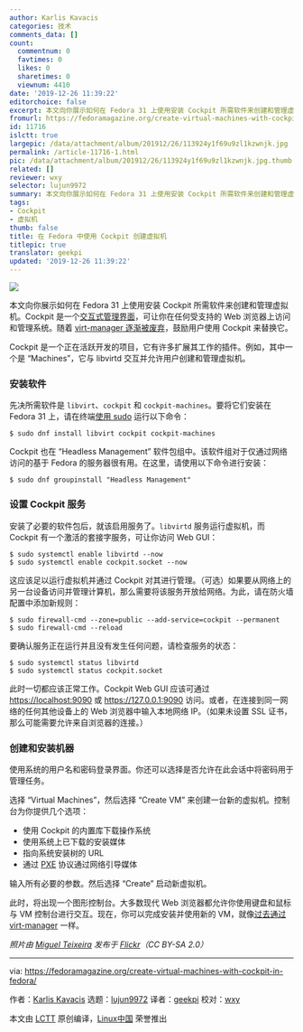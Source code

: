 ```yaml
---
author: Karlis Kavacis
categories: 技术
comments_data: []
count:
  commentnum: 0
  favtimes: 0
  likes: 0
  sharetimes: 0
  viewnum: 4410
date: '2019-12-26 11:39:22'
editorchoice: false
excerpt: 本文向你展示如何在 Fedora 31 上使用安装 Cockpit 所需软件来创建和管理虚拟机。
fromurl: https://fedoramagazine.org/create-virtual-machines-with-cockpit-in-fedora/
id: 11716
islctt: true
largepic: /data/attachment/album/201912/26/113924y1f69u9zl1kzwnjk.jpg
permalink: /article-11716-1.html
pic: /data/attachment/album/201912/26/113924y1f69u9zl1kzwnjk.jpg.thumb.jpg
related: []
reviewer: wxy
selector: lujun9972
summary: 本文向你展示如何在 Fedora 31 上使用安装 Cockpit 所需软件来创建和管理虚拟机。
tags:
- Cockpit
- 虚拟机
thumb: false
title: 在 Fedora 中使用 Cockpit 创建虚拟机
titlepic: true
translator: geekpi
updated: '2019-12-26 11:39:22'
---
```


![](/data/attachment/album/201912/26/113924y1f69u9zl1kzwnjk.jpg)


本文向你展示如何在 Fedora 31 上使用安装 Cockpit 所需软件来创建和管理虚拟机。Cockpit 是一个[交互式管理界面](https://cockpit-project.org/)，可让你在任何受支持的 Web 浏览器上访问和管理系统。随着 [virt-manager 逐渐被废弃](https://access.redhat.com/documentation/en-us/red_hat_enterprise_linux/8/html/8.0_release_notes/rhel-8_0_0_release#virtualization_4)，鼓励用户使用 Cockpit 来替换它。


Cockpit 是一个正在活跃开发的项目，它有许多扩展其工作的插件。例如，其中一个是 “Machines”，它与 libvirtd 交互并允许用户创建和管理虚拟机。


### 安装软件


先决所需软件是 `libvirt`、`cockpit` 和 `cockpit-machines`。要将它们安装在 Fedora 31 上，请在终端[使用 sudo](https://fedoramagazine.org/howto-use-sudo/) 运行以下命令：



```
$ sudo dnf install libvirt cockpit cockpit-machines
```

Cockpit 也在 “Headless Management” 软件包组中。该软件组对于仅通过网络访问的基于 Fedora 的服务器很有用。在这里，请使用以下命令进行安装：



```
$ sudo dnf groupinstall "Headless Management"
```

### 设置 Cockpit 服务


安装了必要的软件包后，就该启用服务了。`libvirtd` 服务运行虚拟机，而 Cockpit 有一个激活的套接字服务，可让你访问 Web GUI：



```
$ sudo systemctl enable libvirtd --now
$ sudo systemctl enable cockpit.socket --now
```

这应该足以运行虚拟机并通过 Cockpit 对其进行管理。（可选）如果要从网络上的另一台设备访问并管理计算机，那么需要将该服务开放给网络。为此，请在防火墙配置中添加新规则：



```
$ sudo firewall-cmd --zone=public --add-service=cockpit --permanent
$ sudo firewall-cmd --reload
```

要确认服务正在运行并且没有发生任何问题，请检查服务的状态：



```
$ sudo systemctl status libvirtd
$ sudo systemctl status cockpit.socket
```

此时一切都应该正常工作。Cockpit Web GUI 应该可通过 <https://localhost:9090> 或 <https://127.0.0.1:9090> 访问。或者，在连接到同一网络的任何其他设备上的 Web 浏览器中输入本地网络 IP。（如果未设置 SSL 证书，那么可能需要允许来自浏览器的连接。）


### 创建和安装机器


使用系统的用户名和密码登录界面。你还可以选择是否允许在此会话中将密码用于管理任务。


选择 “Virtual Machines”，然后选择 “Create VM” 来创建一台新的虚拟机。控制台为你提供几个选项：


* 使用 Cockpit 的内置库下载操作系统
* 使用系统上已下载的安装媒体
* 指向系统安装树的 URL
* 通过 [PXE](https://en.wikipedia.org/wiki/Preboot_Execution_Environment) 协议通过网络引导媒体


输入所有必要的参数。然后选择 “Create” 启动新虚拟机。


此时，将出现一个图形控制台。大多数现代 Web 浏览器都允许你使用键盘和鼠标与 VM 控制台进行交互。现在，你可以完成安装并使用新的 VM，就像[过去通过 virt-manager](https://fedoramagazine.org/full-virtualization-system-on-fedora-workstation-30/) 一样。


*照片由 [Miguel Teixeira](https://flickr.com/photos/miguelteixeira/) 发布于 [Flickr](https://flickr.com/photos/miguelteixeira/2964851828/)（CC BY-SA 2.0）*




---


via: <https://fedoramagazine.org/create-virtual-machines-with-cockpit-in-fedora/>


作者：[Karlis Kavacis](https://fedoramagazine.org/author/karlisk/) 选题：[lujun9972](https://github.com/lujun9972) 译者：[geekpi](https://github.com/geekpi) 校对：[wxy](https://github.com/wxy)


本文由 [LCTT](https://github.com/LCTT/TranslateProject) 原创编译，[Linux中国](https://linux.cn/) 荣誉推出